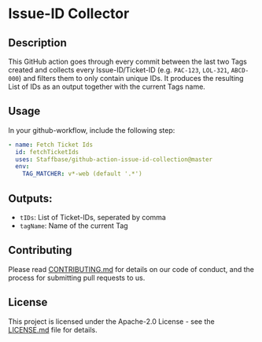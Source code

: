 # Issue-ID Collector

## Description

This GitHub action goes through every commit between the last two Tags created and collects every Issue-ID/Ticket-ID (e.g. `PAC-123`, `LOL-321`, `ABCD-000`) and filters them to only contain unique IDs. 
It produces the resulting List of IDs as an output together with the current Tags name.

## Usage

In your github-workflow, include the following step:

```yaml
- name: Fetch Ticket Ids
  id: fetchTicketIds
  uses: Staffbase/github-action-issue-id-collection@master
  env:
    TAG_MATCHER: v*-web (default '.*')
```

## Outputs:

- `tIDs`: List of Ticket-IDs, seperated by comma
- `tagName`: Name of the current Tag

## Contributing

Please read [CONTRIBUTING.md](CONTRIBUTING.md) for details on our code of conduct, and the process for submitting pull requests to us.

## License

This project is licensed under the Apache-2.0 License - see the [LICENSE.md](LICENSE) file for details.
